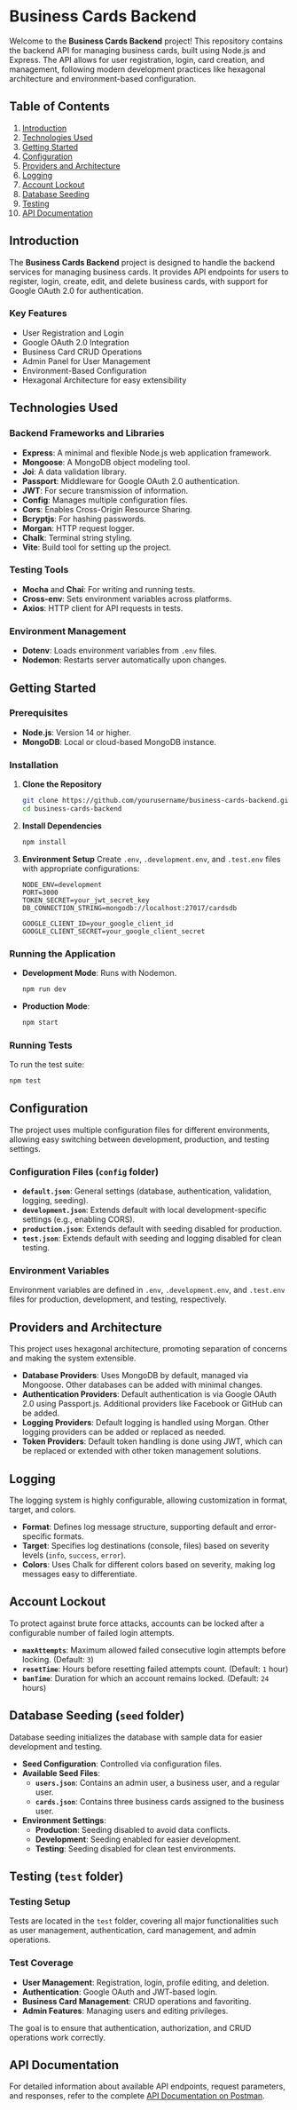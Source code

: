 # Business Cards Backend

Welcome to the **Business Cards Backend** project! This repository contains the backend API for managing business cards, built using Node.js and Express. The API allows for user registration, login, card creation, and management, following modern development practices like hexagonal architecture and environment-based configuration.

## Table of Contents

1. [Introduction](#introduction)
2. [Technologies Used](#technologies-used)
3. [Getting Started](#getting-started)
4. [Configuration](#configuration)
5. [Providers and Architecture](#providers-and-architecture)
6. [Logging](#logging)
7. [Account Lockout](#account-lockout)
8. [Database Seeding](#database-seeding)
9. [Testing](#testing)
10. [API Documentation](#api-documentation)

## Introduction

The **Business Cards Backend** project is designed to handle the backend services for managing business cards. It provides API endpoints for users to register, login, create, edit, and delete business cards, with support for Google OAuth 2.0 for authentication.

### Key Features
- User Registration and Login
- Google OAuth 2.0 Integration
- Business Card CRUD Operations
- Admin Panel for User Management
- Environment-Based Configuration
- Hexagonal Architecture for easy extensibility

## Technologies Used

### Backend Frameworks and Libraries
- **Express**: A minimal and flexible Node.js web application framework.
- **Mongoose**: A MongoDB object modeling tool.
- **Joi**: A data validation library.
- **Passport**: Middleware for Google OAuth 2.0 authentication.
- **JWT**: For secure transmission of information.
- **Config**: Manages multiple configuration files.
- **Cors**: Enables Cross-Origin Resource Sharing.
- **Bcryptjs**: For hashing passwords.
- **Morgan**: HTTP request logger.
- **Chalk**: Terminal string styling.
- **Vite**: Build tool for setting up the project.

### Testing Tools
- **Mocha** and **Chai**: For writing and running tests.
- **Cross-env**: Sets environment variables across platforms.
- **Axios**: HTTP client for API requests in tests.

### Environment Management
- **Dotenv**: Loads environment variables from `.env` files.
- **Nodemon**: Restarts server automatically upon changes.

## Getting Started

### Prerequisites
- **Node.js**: Version 14 or higher.
- **MongoDB**: Local or cloud-based MongoDB instance.

### Installation
1. **Clone the Repository**
   ```bash
   git clone https://github.com/yourusername/business-cards-backend.git
   cd business-cards-backend
   ```
2. **Install Dependencies**
   ```bash
   npm install
   ```
3. **Environment Setup**
   Create `.env`, `.development.env`, and `.test.env` files with appropriate configurations:
   ```
   NODE_ENV=development
   PORT=3000
   TOKEN_SECRET=your_jwt_secret_key
   DB_CONNECTION_STRING=mongodb://localhost:27017/cardsdb

   GOOGLE_CLIENT_ID=your_google_client_id
   GOOGLE_CLIENT_SECRET=your_google_client_secret
   ```

### Running the Application
- **Development Mode**: Runs with Nodemon.
  ```bash
  npm run dev
  ```
- **Production Mode**:
  ```bash
  npm start
  ```

### Running Tests
To run the test suite:
```bash
npm test
```

## Configuration

The project uses multiple configuration files for different environments, allowing easy switching between development, production, and testing settings.

### Configuration Files (`config` folder)
- **`default.json`**: General settings (database, authentication, validation, logging, seeding).
- **`development.json`**: Extends default with local development-specific settings (e.g., enabling CORS).
- **`production.json`**: Extends default with seeding disabled for production.
- **`test.json`**: Extends default with seeding and logging disabled for clean testing.

### Environment Variables
Environment variables are defined in `.env`, `.development.env`, and `.test.env` files for production, development, and testing, respectively.

## Providers and Architecture

This project uses hexagonal architecture, promoting separation of concerns and making the system extensible.

- **Database Providers**: Uses MongoDB by default, managed via Mongoose. Other databases can be added with minimal changes.
- **Authentication Providers**: Default authentication is via Google OAuth 2.0 using Passport.js. Additional providers like Facebook or GitHub can be added.
- **Logging Providers**: Default logging is handled using Morgan. Other logging providers can be added or replaced as needed.
- **Token Providers**: Default token handling is done using JWT, which can be replaced or extended with other token management solutions.

## Logging

The logging system is highly configurable, allowing customization in format, target, and colors.

- **Format**: Defines log message structure, supporting default and error-specific formats.
- **Target**: Specifies log destinations (console, files) based on severity levels (`info`, `success`, `error`).
- **Colors**: Uses Chalk for different colors based on severity, making log messages easy to differentiate.

## Account Lockout

To protect against brute force attacks, accounts can be locked after a configurable number of failed login attempts.

- **`maxAttempts`**: Maximum allowed failed consecutive login attempts before locking. (Default: `3`)
- **`resetTime`**: Hours before resetting failed attempts count. (Default: `1` hour)
- **`banTime`**: Duration for which an account remains locked. (Default: `24` hours)

## Database Seeding (`seed` folder)

Database seeding initializes the database with sample data for easier development and testing.

- **Seed Configuration**: Controlled via configuration files.
- **Available Seed Files**:
  - **`users.json`**: Contains an admin user, a business user, and a regular user.
  - **`cards.json`**: Contains three business cards assigned to the business user.
- **Environment Settings**:
  - **Production**: Seeding disabled to avoid data conflicts.
  - **Development**: Seeding enabled for easier development.
  - **Testing**: Seeding disabled for clean test environments.

## Testing (`test` folder)

### Testing Setup
Tests are located in the `test` folder, covering all major functionalities such as user management, authentication, card management, and admin operations.

### Test Coverage
- **User Management**: Registration, login, profile editing, and deletion.
- **Authentication**: Google OAuth and JWT-based login.
- **Business Card Management**: CRUD operations and favoriting.
- **Admin Features**: Managing users and editing privileges.

The goal is to ensure that authentication, authorization, and CRUD operations work correctly.

## API Documentation

For detailed information about available API endpoints, request parameters, and responses, refer to the complete [API Documentation on Postman](https://documenter.getpostman.com/view/37787437/2sAXxWb9t3).
